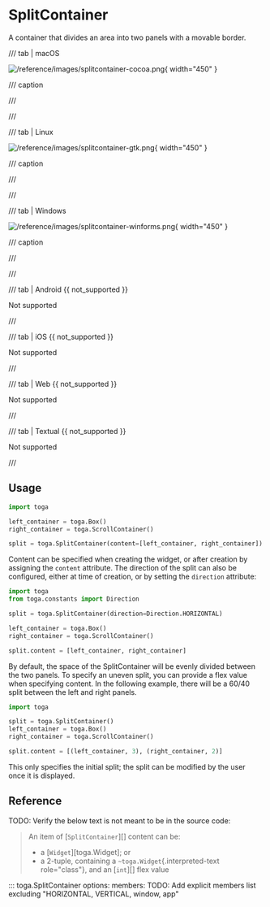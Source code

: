 # SplitContainer

A container that divides an area into two panels with a movable border.

/// tab | macOS

![/reference/images/splitcontainer-cocoa.png](/reference/images/splitcontainer-cocoa.png){ width="450" }

/// caption

///

<!-- TODO: Update alt text -->

///

/// tab | Linux

![/reference/images/splitcontainer-gtk.png](/reference/images/splitcontainer-gtk.png){ width="450" }

/// caption

///

<!-- TODO: Update alt text -->

///

/// tab | Windows

![/reference/images/splitcontainer-winforms.png](/reference/images/splitcontainer-winforms.png){ width="450" }

/// caption

///

<!-- TODO: Update alt text -->

///

/// tab | Android {{ not_supported }}

Not supported

///

/// tab | iOS {{ not_supported }}

Not supported

///

/// tab | Web {{ not_supported }}

Not supported

///

/// tab | Textual {{ not_supported }}

Not supported

///

## Usage

```python
import toga

left_container = toga.Box()
right_container = toga.ScrollContainer()

split = toga.SplitContainer(content=[left_container, right_container])
```

Content can be specified when creating the widget, or after creation by assigning the `content` attribute. The direction of the split can also be configured, either at time of creation, or by setting the `direction` attribute:

```python
import toga
from toga.constants import Direction

split = toga.SplitContainer(direction=Direction.HORIZONTAL)

left_container = toga.Box()
right_container = toga.ScrollContainer()

split.content = [left_container, right_container]
```

By default, the space of the SplitContainer will be evenly divided between the two panels. To specify an uneven split, you can provide a flex value when specifying content. In the following example, there will be a 60/40 split between the left and right panels.

```python
import toga

split = toga.SplitContainer()
left_container = toga.Box()
right_container = toga.ScrollContainer()

split.content = [(left_container, 3), (right_container, 2)]
```

This only specifies the initial split; the split can be modified by the user once it is displayed.

## Reference

TODO: Verify the below text is not meant to be in the source code:
> An item of [`SplitContainer`][] content can
> be:
>
> - a [`Widget`][toga.Widget]; or
> - a 2-tuple, containing a `~toga.Widget`{.interpreted-text
>   role="class"}, and an [`int`][] flex value

::: toga.SplitContainer
    options:
        members:
            TODO: Add explicit members list excluding "HORIZONTAL, VERTICAL, window, app"
